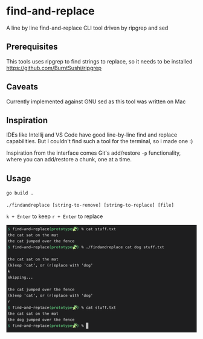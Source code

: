 # find-and-replace
A line by line find-and-replace CLI tool driven by ripgrep and sed

## Prerequisites

This tools uses ripgrep to find strings to replace, so it needs to be installed
https://github.com/BurntSushi/ripgrep

## Caveats

Currently implemented against GNU sed as this tool was written on Mac

## Inspiration

IDEs like Intellij and VS Code have good line-by-line find and replace capabilities.
But I couldn't find such a tool for the terminal, so i made one :) 

Inspiration from the interface comes Git's add/restore `-p` functionality, where you can add/restore a chunk, one at a time.

## Usage 
```shell
go build .

./findandreplace [string-to-remove] [string-to-replace] [file]
```

`k + Enter` to keep
`r + Enter` to replace

![](example.png)
